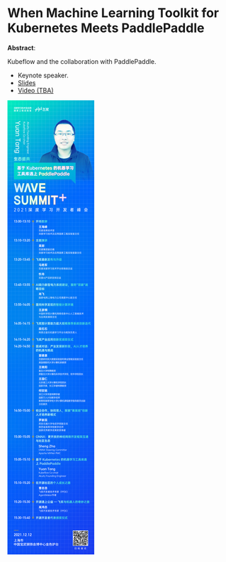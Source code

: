 # When Machine Learning Toolkit for Kubernetes Meets PaddlePaddle

**Abstract**:

Kubeflow and the collaboration with PaddlePaddle.

* Keynote speaker.
* [Slides](presentation.pdf)
* [Video (TBA)](TBA)

![Speaker Card](speaker-card.jpg)
